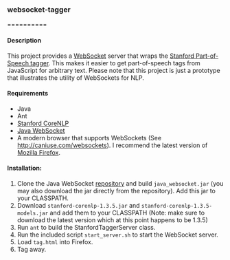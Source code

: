 ### websocket-tagger
==========

#### Description
This project provides a [WebSocket](http://en.wikipedia.org/wiki/WebSocket) server that wraps the [Stanford Part-of-Speech tagger](http://nlp.stanford.edu/software/tagger.shtml). This makes it easier to get part-of-speech tags from JavaScript for arbitrary text. Please note that this project is just a prototype that illustrates the utility of WebSockets for NLP.

#### Requirements
- Java
- Ant
- [Stanford CoreNLP](http://nlp.stanford.edu/software/corenlp.shtml)
- [Java WebSocket](https://github.com/TooTallNate/Java-WebSocket)
- A modern browser that supports WebSockets (See http://caniuse.com/websockets). I recommend the latest version of [Mozilla Firefox](http://www.getfirefox.com).

#### Installation:
1. Clone the Java WebSocket [repository](https://github.com/TooTallNate/Java-WebSocket) and build `java_websocket.jar` (you may also download the jar directly from the repository). Add this jar to your CLASSPATH.
2. Download `stanford-corenlp-1.3.5.jar` and `stanford-corenlp-1.3.5-models.jar` and add them to your CLASSPATH (Note: make sure to download the latest version which at this point happens to be 1.3.5)
3. Run `ant` to build the StanfordTaggerServer class.
4. Run the included script `start_server.sh` to start the WebSocket server.
5. Load `tag.html` into Firefox.
6. Tag away.


